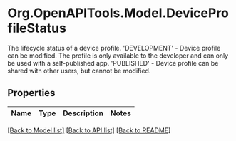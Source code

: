 # Org.OpenAPITools.Model.DeviceProfileStatus
The lifecycle status of a device profile. 'DEVELOPMENT' - Device profile can be modified. The profile is only available to the developer and can only be used with a self-published app. 'PUBLISHED' - Device profile can be shared with other users, but cannot be modified. 
## Properties

Name | Type | Description | Notes
------------ | ------------- | ------------- | -------------

[[Back to Model list]](../README.md#documentation-for-models) [[Back to API list]](../README.md#documentation-for-api-endpoints) [[Back to README]](../README.md)

